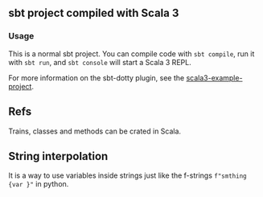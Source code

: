 ## sbt project compiled with Scala 3

### Usage

This is a normal sbt project. You can compile code with `sbt compile`, run it with `sbt run`, and `sbt console` will start a Scala 3 REPL.

For more information on the sbt-dotty plugin, see the
[scala3-example-project](https://github.com/scala/scala3-example-project/blob/main/README.md).

## Refs

Trains, classes and methods can be crated in Scala.

## String interpolation
It is a way to use variables inside strings just like the f-strings `f"smthing {var }"` in python.
